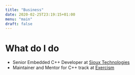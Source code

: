 ```yaml
---
title: "Business"
date: 2020-02-25T23:19:15+01:00
menu: "main"
draft: false
---
```


# What do I do

- Senior Embedded C++ Developer at [Sioux Technologies](https://www.sioux.eu/)
- Maintainer and Mentor for C++ track at [Exercism](https://exercism.io/)
